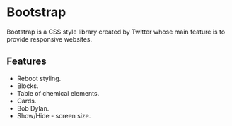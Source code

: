 # Bootstrap

Bootstrap is a CSS style library created by Twitter whose main feature is to provide responsive websites.

## Features

- Reboot styling.
- Blocks.
- Table of chemical elements.
- Cards.
- Bob Dylan.
- Show/Hide - screen size.
